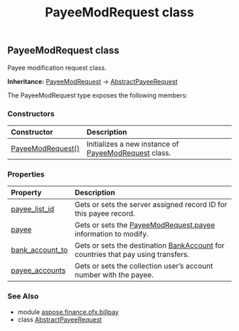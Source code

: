 ﻿---
title: PayeeModRequest class
second_title: Aspose.Finance for Python via .NET API References
description: 
type: docs
weight: 130
url: /python-net/aspose.finance.ofx.billpay/payeemodrequest/
is_root: false
---

## PayeeModRequest class

Payee modification request class.



**Inheritance:** [PayeeModRequest](/finance/python-net/aspose.finance.ofx.billpay/payeemodrequest) → 
[AbstractPayeeRequest](/finance/python-net/aspose.finance.ofx.billpay/abstractpayeerequest)



The PayeeModRequest type exposes the following members:

### Constructors
| Constructor | Description |
| :- | :- |
| [PayeeModRequest()](/finance/python-net/aspose.finance.ofx.billpay/payeemodrequest/__init__/#) | Initializes a new instance of [PayeeModRequest](/finance/python-net/aspose.finance.ofx.billpay/payeemodrequest) class. |


### Properties
| Property | Description |
| :- | :- |
| [payee_list_id](/finance/python-net/aspose.finance.ofx.billpay/payeemodrequest/payee_list_id) | Gets or sets the server assigned record ID for this payee record. |
| [payee](/finance/python-net/aspose.finance.ofx.billpay/payeemodrequest/payee) | Gets or sets the [PayeeModRequest.payee](/finance/python-net/aspose.finance.ofx.billpay/payeemodrequest#payee) information to modify. |
| [bank_account_to](/finance/python-net/aspose.finance.ofx.billpay/payeemodrequest/bank_account_to) | Gets or sets the destination [BankAccount](/finance/python-net/aspose.finance.ofx/bankaccount) for countries that pay using transfers. |
| [payee_accounts](/finance/python-net/aspose.finance.ofx.billpay/payeemodrequest/payee_accounts) | Gets or sets the collection user’s account number with the payee. |


### See Also

* module [aspose.finance.ofx.billpay](../)
* class [AbstractPayeeRequest](/finance/python-net/aspose.finance.ofx.billpay/abstractpayeerequest)
